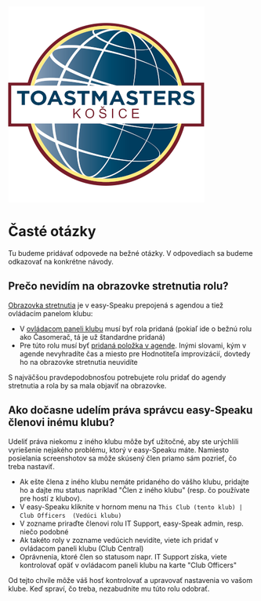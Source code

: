 ![Logo Toastmasters Košice][logo]
# Časté otázky
Tu budeme pridávať odpovede na bežné otázky. V odpovediach sa budeme odkazovať na konkrétne návody.

## Prečo nevidím na obrazovke stretnutia rolu?
[Obrazovka stretnutia][obrazovka-stretnutia] je v easy-Speaku prepojená s agendou a tiež ovládacím panelom klubu:
- V [ovládacom paneli klubu][uprava-roli-na-stretnuti] musí byť rola pridaná (pokiaľ ide o bežnú rolu ako Časomerač, tá je už štandardne pridaná)
- Pre túto rolu musí byť [pridaná položka v agende][uprava-agendy-stretnutia]. Inými slovami, kým v agende nevyhradíte čas a miesto pre Hodnotiteľa improvizácií, dovtedy ho na obrazovke stretnutia neuvidíte

S najväčšou pravdepodobnosťou potrebujete rolu pridať do agendy stretnutia a rola by sa mala objaviť na obrazovke.

## Ako dočasne udelím práva správcu easy-Speaku členovi inému klubu?
Udeliť práva niekomu z iného klubu môže byť užitočné, aby ste urýchlili vyriešenie nejakého problému, ktorý v easy-Speaku máte. Namiesto posielania screenshotov sa môže skúsený člen priamo sám pozrieť, čo treba nastaviť.

- Ak ešte člena z iného klubu nemáte pridaného do vášho klubu, pridajte ho a dajte mu status napríklad "Člen z iného klubu" (resp. čo používate pre hostí z klubov).
- V easy-Speaku kliknite v hornom menu na `This Club (tento klub) | Club Officers  (Vedúci klubu)`
- V zozname priraďte členovi rolu IT Support, easy-Speak admin, resp. niečo podobné
- Ak takéto roly v zozname vedúcich nevidíte, viete ich pridať v ovládacom paneli klubu (Club Central)
- Oprávnenia, ktoré člen so statusom napr. IT Support získa, viete kontrolovať opäť v ovládacom paneli klubu na karte "Club Officers"

Od tejto chvíle môže váš hosť kontrolovať a upravovať nastavenia vo vašom klube. Keď spraví, čo treba, nezabudnite mu túto rolu odobrať.

[logo]: https://github.com/toastmasters-kosice/graficke-podklady/raw/master/Log%C3%A1/%C5%A0tandardn%C3%A9%20zmen%C5%A1en%C3%A9%20logo%20TMKE.png "Logo Toastmasters Košice"
[obrazovka-stretnutia]: Spr%C3%A1va%20stretnutia/001%20Obrazovka%20stretnutia.md "Obrazovka stretnutia"
[uprava-roli-na-stretnuti]: Spr%C3%A1va%20klubu/005%20%C3%9Aprava%20rol%C3%AD%20na%20stretnut%C3%AD.md "Úprava rolí na stretnutí"
[uprava-agendy-stretnutia]: Spr%C3%A1va%20stretnutia/002%20%C3%9Aprava%20agendy%20stretnutia.md "Úprava agendy stretnutia"
